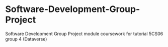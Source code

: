 # Software-Development-Group-Project
Software Development Group Project module coursework for tutorial 5CS06 group 4 (Dataverse)
